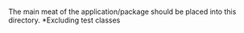 The main meat of the application/package should be placed into this directory.
*Excluding test classes